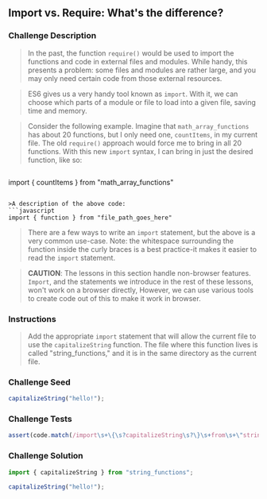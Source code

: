 ## Import vs. Require: What's the difference?

### Challenge Description
>In the past, the function `require()` would be used to import the functions and code in external files and modules. While handy, this presents a problem: some files and modules are rather large, and you may only need certain code from those external resources.

>ES6 gives us a very handy tool known as `import`. With it, we can choose which parts of a module or file to load into a given file, saving time and memory.

>Consider the following example. Imagine that `math_array_functions` has about 20 functions, but I only need one, `countItems`, in my current file. The old `require()` approach would force me to bring in all 20 functions. With this new `import` syntax, I can bring in just the desired function, like so: 

>```javascript
import { countItems } from "math_array_functions"
```

>A description of the above code: 
```javascript
import { function } from "file_path_goes_here" 
```

>There are a few ways to write an `import` statement, but the above is a very common use-case. Note: the whitespace surrounding the function inside the curly braces is a best practice-it makes it easier to read the `import` statement.

>**CAUTION**: The lessons in this section handle non-browser features. `Import`, and the statements we introduce in the rest of these lessons, won't work on a browser directly, However, we can use various tools to create code out of this to make it work in browser.


### Instructions
>Add the appropriate `import` statement that will allow the current file to use the `capitalizeString` function. The file where this function lives is called "string_functions," and it is in the same directory as the current file.

### Challenge Seed
```javascript
capitalizeString("hello!");
```

### Challenge Tests
```javascript
assert(code.match(/import\s+\{\s?capitalizeString\s?\}\s+from\s+\"string_functions\"/ig)
```

### Challenge Solution
```javascript  
import { capitalizeString } from "string_functions";

capitalizeString("hello!");

```
